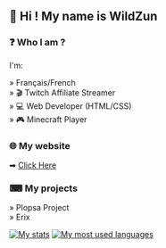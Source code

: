 ## 👋 Hi ! My name is WildZun

### ❓ Who I am ?
I'm: 

» Français/French  
» 🎬 Twitch Affiliate Streamer  
» 💻 Web Developer (HTML/CSS)  
» 🎮 Minecraft Player  

### 🌐 My website  
➡ [Click Here](https://wildzun.fr/)

### ⌨ My projects

» Plopsa Project  
» Erix

[![My stats](https://github-readme-stats.vercel.app/api?username=wildzun)]()
[![My most used languages](https://github-readme-stats.vercel.app/api/top-langs/?username=wildzun&langs_count=5)]()
